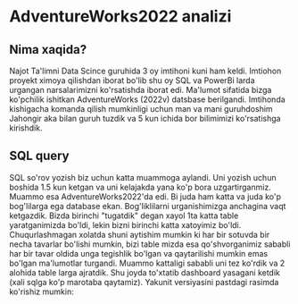 # AdventureWorks2022 analizi

## Nima xaqida?
Najot Ta'limni Data Scince guruhida 3 oy imtihoni kuni ham keldi. Imtiohon proyekt ximoya qilishdan iborat bo'lib shu oy SQL va PowerBi larda urgangan narsalarimizni ko'rsatishda iborat edi. Ma'lumot sifatida bizga ko'pchilik ishitkan AdventureWorks (2022v) datsbase berilgandi. Imtihonda  kishigacha komanda qilish mumkinligi uchun man va mani guruhdoshim Jahongir aka bilan guruh tuzdik va 5 kun ichida bor bilimimizi ko'rsatishga kirishdik.

## SQL query
SQL so'rov yozish biz uchun katta muammoga aylandi. Uni yozish uchun boshida 1.5 kun ketgan va uni kelajakda yana ko'p bora uzgartirganmiz. Muammo esa AdventureWorks2022'da edi. Bi juda ham katta va juda ko'p bog'lilarga ega database ekan. Bog'liklilarni urganishimizga anchagina vaqt ketgazdik.
Bizda birinchi "tugatdik" degan xayol 1ta katta table yaratganimizda bo'ldi, lekin bizni birinchi katta xatoyimiz bo'ldi. Chuqurlashmagan xolatda shuni aytishim mumkin ki har bir sotuvda bir necha tavarlar bo'lishi mumkin, bizi table mizda esa qo'shvorganimiz sababli har bir tavar oldida unga tegishlik bo'lgan va qaytarilishi mumkin emas bo'lgan ma'lumotlar turgandi. Muammo kattaligi sababli uni tez ko'rdik va 2 alohida table larga ajratdik. Shu joyda to'xtatib dashboard yasagani ketdik (xali sqlga ko'p marotaba qaytamiz). Yakunit versiyasini pastdagi rasimda ko'rishiz mumkin:
